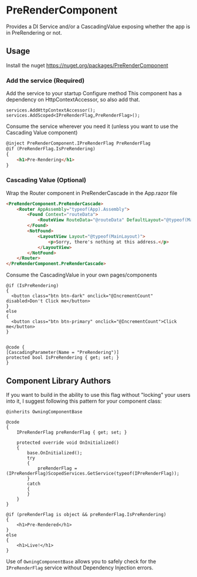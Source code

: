 # PreRenderComponent

Provides a DI Service and/or a CascadingValue exposing whether the app is in PreRendering or not.

## Usage

Install the nuget https://nuget.org/packages/PreRenderComponent

### Add the service (Required)
Add the service to your startup Configure method
This component has a dependency on HttpContextAccessor, so also add that.

``` CSharp
services.AddHttpContextAccessor();
services.AddScoped<IPreRenderFlag,PreRenderFlag>();
```

Consume the service wherever you need it (unless you want to use the Cascading Value component)
``` HTML
@inject PreRenderComponent.IPreRenderFlag PreRenderFlag
@if (PreRenderFlag.IsPreRendering)
{
    <h1>Pre-Rendering</h1>
}
```
### Cascading Value (Optional)
Wrap the Router component in PreRenderCascade in the App.razor file

``` HTML
<PreRenderComponent.PreRenderCascade>
    <Router AppAssembly="typeof(App).Assembly">
        <Found Context="routeData">
            <RouteView RouteData="@routeData" DefaultLayout="@typeof(MainLayout)" />
        </Found>
        <NotFound>
            <LayoutView Layout="@typeof(MainLayout)">
                <p>Sorry, there's nothing at this address.</p>
            </LayoutView>
        </NotFound>
    </Router>
</PreRenderComponent.PreRenderCascade>
```

Consume the CascadingValue in your own pages/components

``` CSharp
@if (IsPreRendering)
{
  <button class="btn btn-dark" onclick="@IncrementCount" disabled>Don't Click me</button>
}
else
{
  <button class="btn btn-primary" onclick="@IncrementCount">Click me</button>
}


@code {
[CascadingParameter(Name = "PreRendering")] 
protected bool IsPreRendering { get; set; }
}
```

## Component Library Authors

If you want to build in the ability to use this flag without "locking" your users into it, I suggest following this pattern for your component class:

``` CSharp
@inherits OwningComponentBase

@code
{
    IPreRenderFlag preRenderFlag { get; set; }

    protected override void OnInitialized()
    {
        base.OnInitialized();
        try
        {
            preRenderFlag = (IPreRenderFlag)ScopedServices.GetService(typeof(IPreRenderFlag));
        }
        catch
        {
        }
    }
}

@if (preRenderFlag is object && preRenderFlag.IsPreRendering)
{
    <h1>Pre-Rendered</h1>
}
else
{
    <h1>Live!</h1>
}
```

Use of `OwningComponentBase` allows you to safely check for the `IPreRenderFlag` service without Dependency Injection errors.